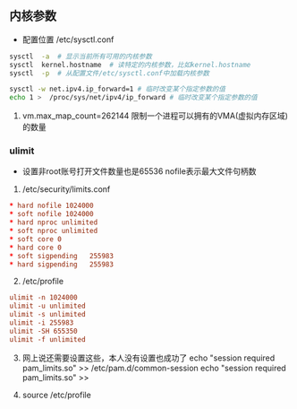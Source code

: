## 内核参数
- 配置位置 /etc/sysctl.conf
```bash
sysctl  -a  # 显示当前所有可用的内核参数
sysctl  kernel.hostname  # 读特定的内核参数，比如kernel.hostname
sysctl  -p  # 从配置文件/etc/sysctl.conf中加载内核参数

sysctl -w net.ipv4.ip_forward=1 # 临时改变某个指定参数的值
echo 1 >  /proc/sys/net/ipv4/ip_forward # 临时改变某个指定参数的值
```
1.  vm.max_map_count=262144
限制一个进程可以拥有的VMA(虚拟内存区域)的数量

### ulimit
- 设置非root账号打开文件数量也是65536
nofile表示最大文件句柄数
1. /etc/security/limits.conf
```conf
* hard nofile 1024000
* soft nofile 1024000
* hard nproc unlimited
* soft nproc unlimited
* soft core 0
* hard core 0
* soft sigpending	255983
* hard sigpending	255983
```
2. /etc/profile
```conf
ulimit -n 1024000
ulimit -u unlimited
ulimit -s unlimited
ulimit -i 255983
ulimit -SH 655350
ulimit -f unlimited
```

3. 网上说还需要设置这些，本人没有设置也成功了
echo "session  required  pam_limits.so"  >>  /etc/pam.d/common-session
echo "session  required  pam_limits.so" >> 

4. source /etc/profile
